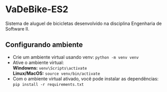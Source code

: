 # VaDeBike-ES2
Sistema de aluguel de bicicletas desenvolvido na disciplina Engenharia de Software II. 

## Configurando ambiente
- Crie um ambiente virtual usando venv: `python -m venv venv`
- Ative o ambiente virtual: <br>
   **Windowns:** `venv\Scripts\activate`<br>
   **Linux/MacOS:** `source venv/bin/activate` 
- Com o ambiente virtual ativado, você pode instalar as dependências: `pip install -r requirements.txt`
    
